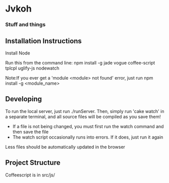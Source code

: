# Jvkoh
### Stuff and things

## Installation Instructions

Install Node

Run this from the command line:
npm install -g jade vogue coffee-script tplcpl uglify-js nodewatch

Note:If you ever get a 'module \<module\> not found' error, just run npm install -g \<module_name\>

## Developing
To run the local server, just run ./runServer.
Then, simply run 'cake watch' in a separate terminal, and all source files will be compiled as you save them! 

* If a file is not being changed, you must first run the watch command and then save the file
* The watch script occasionally runs into errors. If it does, just run it again

Less files should be automatically updated in the browser 

## Project Structure
Coffeescript is in src/js/  
